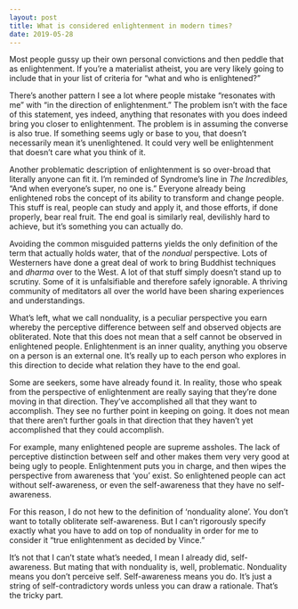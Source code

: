 ```yaml
---
layout: post
title: What is considered enlightenment in modern times?
date: 2019-05-28
---
```


<p>Most people gussy up their own personal convictions and then peddle that as enlightenment. If you’re a materialist atheist, you are very likely going to include that in your list of criteria for “what and who is enlightened?”</p><p>There’s another pattern I see a lot where people mistake “resonates with me” with “in the direction of enlightenment.” The problem isn’t with the face of this statement, yes indeed, anything that resonates with you does indeed bring you closer to enlightenment. The problem is in assuming the converse is also true. If something seems ugly or base to you, that doesn’t necessarily mean it’s unenlightened. It could very well be enlightenment that doesn’t care what you think of it.</p><p>Another problematic description of enlightenment is so over-broad that literally anyone can fit it. I’m reminded of Syndrome’s line in <i>The Incredibles,</i> “And when everyone’s super, no one is.” Everyone already being enlightened robs the concept of its ability to transform and change people. This stuff is real, people can study and apply it, and those efforts, if done properly, bear real fruit. The end goal is similarly real, devilishly hard to achieve, but it’s something you can actually do.</p><p>Avoiding the common misguided patterns yields the only definition of the term that actually holds water, that of the <i>nondual</i> perspective. Lots of Westerners have done a great deal of work to bring Buddhist techniques and <i>dharma</i> over to the West. A lot of that stuff simply doesn’t stand up to scrutiny. Some of it is unfalsifiable and therefore safely ignorable. A thriving community of meditators all over the world have been sharing experiences and understandings.</p><p>What’s left, what we call nonduality, is a peculiar perspective you earn whereby the perceptive difference between self and observed objects are obliterated. Note that this does not mean that a self cannot be observed in enlightened people. Enlightenment is an inner quality, anything you observe on a person is an external one. It’s really up to each person who explores in this direction to decide what relation they have to the end goal.</p><p>Some are seekers, some have already found it. In reality, those who speak from the perspective of enlightenment are really saying that they’re done moving in that direction. They’ve accomplished all that they want to accomplish. They see no further point in keeping on going. It does not mean that there aren’t further goals in that direction that they haven’t yet accomplished that they could accomplish.</p><p>For example, many enlightened people are supreme assholes. The lack of perceptive distinction between self and other makes them very very good at being ugly to people. Enlightenment puts you in charge, and then wipes the perspective from awareness that ‘you’ exist. So enlightened people can act without self-awareness, or even the self-awareness that they have no self-awareness.</p><p>For this reason, I do not hew to the definition of ‘nonduality alone’. You don’t want to totally obliterate self-awareness. But I can’t rigorously specify exactly what you have to add on top of nonduality in order for me to consider it “true enlightenment as decided by Vince.”</p><p>It’s not that I can’t state what’s needed, I mean I already did, self-awareness. But mating that with nonduality is, well, problematic. Nonduality means you don’t perceive self. Self-awareness means you do. It’s just a string of self-contradictory words unless you can draw a rationale. That’s the tricky part.</p>
